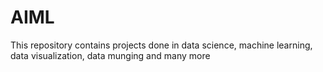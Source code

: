 # AIML
This repository contains projects done in data science, machine learning, data visualization, data munging and many more
